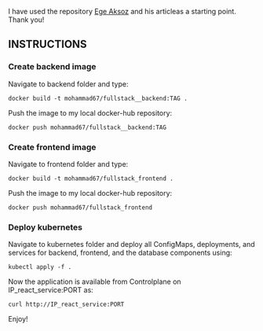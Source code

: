I have used the repository [Ege Aksoz](https://github.com/egeaksoz/fullstackapp) and his articleas a starting point. Thank you!

## INSTRUCTIONS

### Create backend image

Navigate to backend folder and type:

``` docker build -t mohammad67/fullstack__backend:TAG . ```

Push the image to my local docker-hub repository:

``` docker push mohammad67/fullstack__backend:TAG ```


### Create frontend image

Navigate to frontend folder and type:

``` docker build -t mohammad67/fullstack_frontend . ```

Push the image to my local docker-hub repository:

``` docker push mohammad67/fullstack_frontend ```

### Deploy kubernetes

Navigate to kubernetes folder and deploy all ConfigMaps, deployments, and services for backend, frontend, and the database components using:

``` kubectl apply -f . ```

Now the application is available from Controlplane on IP_react_service:PORT as:

``` curl http://IP_react_service:PORT ```

Enjoy!
